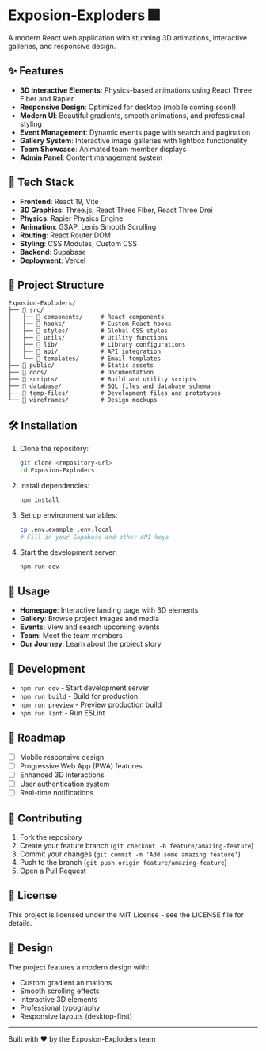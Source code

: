 # Exposion-Exploders 🎆

A modern React web application with stunning 3D animations, interactive galleries, and responsive design.

## ✨ Features

- **3D Interactive Elements**: Physics-based animations using React Three Fiber and Rapier
- **Responsive Design**: Optimized for desktop (mobile coming soon!)
- **Modern UI**: Beautiful gradients, smooth animations, and professional styling
- **Event Management**: Dynamic events page with search and pagination
- **Gallery System**: Interactive image galleries with lightbox functionality
- **Team Showcase**: Animated team member displays
- **Admin Panel**: Content management system

## 🚀 Tech Stack

- **Frontend**: React 19, Vite
- **3D Graphics**: Three.js, React Three Fiber, React Three Drei
- **Physics**: Rapier Physics Engine
- **Animation**: GSAP, Lenis Smooth Scrolling
- **Routing**: React Router DOM
- **Styling**: CSS Modules, Custom CSS
- **Backend**: Supabase
- **Deployment**: Vercel

## 📁 Project Structure

```
Exposion-Exploders/
├── 📁 src/
│   ├── 📁 components/     # React components
│   ├── 📁 hooks/          # Custom React hooks
│   ├── 📁 styles/         # Global CSS styles
│   ├── 📁 utils/          # Utility functions
│   ├── 📁 lib/            # Library configurations
│   ├── 📁 api/            # API integration
│   └── 📁 templates/      # Email templates
├── 📁 public/             # Static assets
├── 📁 docs/               # Documentation
├── 📁 scripts/            # Build and utility scripts
├── 📁 database/           # SQL files and database schema
├── 📁 temp-files/         # Development files and prototypes
└── 📁 wireframes/         # Design mockups
```

## 🛠️ Installation

1. Clone the repository:
   ```bash
   git clone <repository-url>
   cd Exposion-Exploders
   ```

2. Install dependencies:
   ```bash
   npm install
   ```

3. Set up environment variables:
   ```bash
   cp .env.example .env.local
   # Fill in your Supabase and other API keys
   ```

4. Start the development server:
   ```bash
   npm run dev
   ```

## 📱 Usage

- **Homepage**: Interactive landing page with 3D elements
- **Gallery**: Browse project images and media
- **Events**: View and search upcoming events
- **Team**: Meet the team members
- **Our Journey**: Learn about the project story

## 🎯 Development

- `npm run dev` - Start development server
- `npm run build` - Build for production
- `npm run preview` - Preview production build
- `npm run lint` - Run ESLint

## 🚧 Roadmap

- [ ] Mobile responsive design
- [ ] Progressive Web App (PWA) features
- [ ] Enhanced 3D interactions
- [ ] User authentication system
- [ ] Real-time notifications

## 🤝 Contributing

1. Fork the repository
2. Create your feature branch (`git checkout -b feature/amazing-feature`)
3. Commit your changes (`git commit -m 'Add some amazing feature'`)
4. Push to the branch (`git push origin feature/amazing-feature`)
5. Open a Pull Request

## 📄 License

This project is licensed under the MIT License - see the LICENSE file for details.

## 🎨 Design

The project features a modern design with:
- Custom gradient animations
- Smooth scrolling effects
- Interactive 3D elements
- Professional typography
- Responsive layouts (desktop-first)

---

Built with ❤️ by the Exposion-Exploders team

